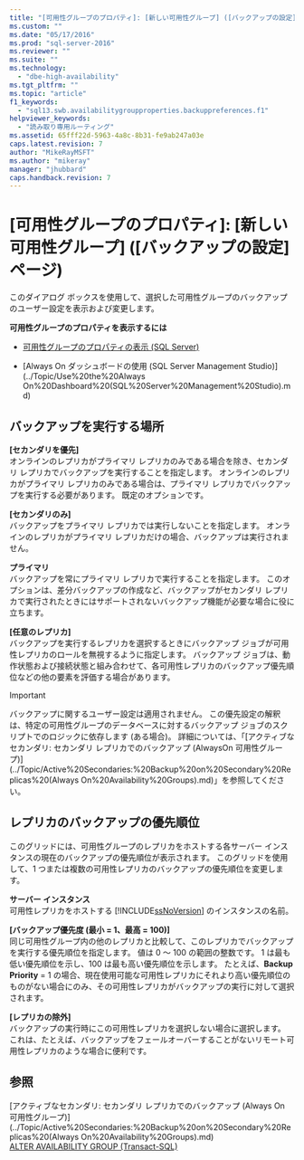 ```yaml
---
title: "[可用性グループのプロパティ]: [新しい可用性グループ] ([バックアップの設定] ページ) | Microsoft Docs"
ms.custom: ""
ms.date: "05/17/2016"
ms.prod: "sql-server-2016"
ms.reviewer: ""
ms.suite: ""
ms.technology: 
  - "dbe-high-availability"
ms.tgt_pltfrm: ""
ms.topic: "article"
f1_keywords: 
  - "sql13.swb.availabilitygroupproperties.backuppreferences.f1"
helpviewer_keywords: 
  - "読み取り専用ルーティング"
ms.assetid: 65fff22d-5963-4a8c-8b31-fe9ab247a03e
caps.latest.revision: 7
author: "MikeRayMSFT"
ms.author: "mikeray"
manager: "jhubbard"
caps.handback.revision: 7
---
```

# [可用性グループのプロパティ]: [新しい可用性グループ] ([バックアップの設定] ページ)
  このダイアログ ボックスを使用して、選択した可用性グループのバックアップのユーザー設定を表示および変更します。  
  
 **可用性グループのプロパティを表示するには**  
  
-   [可用性グループのプロパティの表示 &#40;SQL Server&#41;](../../../database-engine/availability-groups/windows/view-availability-group-properties-sql-server.md)  
  
-   [Always On ダッシュボードの使用 &#40;SQL Server Management Studio&#41;](../Topic/Use%20the%20Always On%20Dashboard%20\(SQL%20Server%20Management%20Studio\).md)  
  
## バックアップを実行する場所  
 **[セカンダリを優先]**  
 オンラインのレプリカがプライマリ レプリカのみである場合を除き、セカンダリ レプリカでバックアップを実行することを指定します。 オンラインのレプリカがプライマリ レプリカのみである場合は、プライマリ レプリカでバックアップを実行する必要があります。 既定のオプションです。  
  
 **[セカンダリのみ]**  
 バックアップをプライマリ レプリカでは実行しないことを指定します。 オンラインのレプリカがプライマリ レプリカだけの場合、バックアップは実行されません。  
  
 **プライマリ**  
 バックアップを常にプライマリ レプリカで実行することを指定します。 このオプションは、差分バックアップの作成など、バックアップがセカンダリ レプリカで実行されたときにはサポートされないバックアップ機能が必要な場合に役に立ちます。  
  
 **[任意のレプリカ]**  
 バックアップを実行するレプリカを選択するときにバックアップ ジョブが可用性レプリカのロールを無視するように指定します。 バックアップ ジョブは、動作状態および接続状態と組み合わせて、各可用性レプリカのバックアップ優先順位などの他の要素を評価する場合があります。  
  
> [!IMPORTANT]  
>  バックアップに関するユーザー設定は適用されません。 この優先設定の解釈は、特定の可用性グループのデータベースに対するバックアップ ジョブのスクリプトでのロジックに依存します (ある場合)。 詳細については、「[アクティブなセカンダリ: セカンダリ レプリカでのバックアップ &#40;AlwaysOn 可用性グループ&#41;](../Topic/Active%20Secondaries:%20Backup%20on%20Secondary%20Replicas%20\(Always On%20Availability%20Groups\).md)」を参照してください。  
  
## レプリカのバックアップの優先順位  
 このグリッドには、可用性グループのレプリカをホストする各サーバー インスタンスの現在のバックアップの優先順位が表示されます。 このグリッドを使用して、1 つまたは複数の可用性レプリカのバックアップの優先順位を変更します。  
  
 **サーバー インスタンス**  
 可用性レプリカをホストする [!INCLUDE[ssNoVersion](../../../includes/ssnoversion-md.md)] のインスタンスの名前。  
  
 **[バックアップ優先度 (最小 = 1、最高 = 100)]**  
 同じ可用性グループ内の他のレプリカと比較して、このレプリカでバックアップを実行する優先順位を指定します。 値は 0 ～ 100 の範囲の整数です。 1 は最も低い優先順位を示し、100 は最も高い優先順位を示します。 たとえば、**Backup Priority** = 1 の場合、現在使用可能な可用性レプリカにそれより高い優先順位のものがない場合にのみ、その可用性レプリカがバックアップの実行に対して選択されます。  
  
 **[レプリカの除外]**  
 バックアップの実行時にこの可用性レプリカを選択しない場合に選択します。 これは、たとえば、バックアップをフェールオーバーすることがないリモート可用性レプリカのような場合に便利です。  
  
## 参照  
 [アクティブなセカンダリ: セカンダリ レプリカでのバックアップ &#40;Always On 可用性グループ&#41;](../Topic/Active%20Secondaries:%20Backup%20on%20Secondary%20Replicas%20\(Always On%20Availability%20Groups\).md)   
 [ALTER AVAILABILITY GROUP &#40;Transact-SQL&#41;](../../../t-sql/statements/alter-availability-group-transact-sql.md)  
  
  